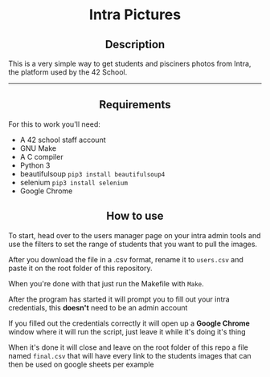 <div align="center">

# Intra Pictures

## Description

</div>

This is a very simple way to get students and pisciners photos from Intra, the platform used by the 42 School.

---

<div align="center">

## Requirements

</div>

For this to work you'll need:

- A 42 school staff account
- GNU Make
- A C compiler
- Python 3
- beautifulsoup `pip3 install beautifulsoup4` 
- selenium `pip3 install selenium`
- Google Chrome

<div align="center">

## How to use

</div>

To start, head over to the users manager page on your intra admin tools and use the filters to set the range of students that you want to pull the images.

After you download the file in a .csv format, rename it to `users.csv` and paste it on the root folder of this repository.

When you're done with that just run the Makefile with `Make`.

After the program has started it will prompt you to fill out your intra credentials, this **doesn't** need to be an admin account 

If you filled out the credentials correctly it will open up a **Google Chrome** window where it will run the script, just leave it while it's doing it's thing

When it's done it will close and leave on the root folder of this repo a file named `final.csv` that will have every link to the students images that can then be used on google sheets per example
